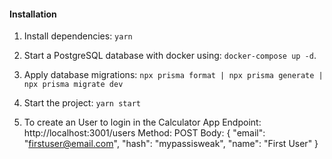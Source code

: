#### Installation
1. Install dependencies: `yarn`
2. Start a PostgreSQL database with docker using: `docker-compose up -d`.
3. Apply database migrations: `npx prisma format | npx prisma generate | npx prisma migrate dev` 
4. Start the project:  `yarn start`


5. To create an User to login in the Calculator App
Endpoint:
http://localhost:3001/users
Method:
POST
Body: 
{
    "email": "firstuser@email.com",
    "hash": "mypassisweak",
    "name": "First User"
}
